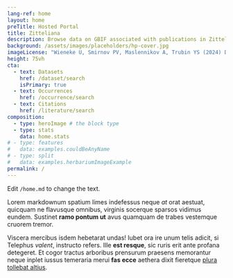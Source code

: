 ```yaml
---
lang-ref: home
layout: home
preTitle: Hosted Portal
title: Zitteliana
description: Browse data on GBIF associated with publications in Zitteliana
background: /assets/images/placeholders/hp-cover.jpg
imageLicense: "Wieneke U, Smirnov PV, Maslennikov A, Trubin YS (2024) Description of a new species of _Aporrhais_ (Gastropoda, Stromboidea) from the Upper Eocene of Western Siberia. Zitteliana 98: 11-18. [https://doi.org/10.3897/zitteliana.98.129065](https://doi.org/10.3897/zitteliana.98.129065)"
height: 75vh
cta:
  - text: Datasets
    href: /dataset/search
    isPrimary: true
  - text: Occurrences
    href: /occurrence/search
  - text: Citations
    href: /literature/search  
composition:
  - type: heroImage # the block type
  - type: stats
    data: home.stats
# - type: features
#   data: examples.couldBeAnyName
# - type: split
#   data: examples.herbariumImageExample
permalink: /
---
```


Edit `/home.md` to change the text.

Lorem markdownum spatium limes indefessus neque *at* orat aestuat, quicquam ne
flavusque omnibus, virginis socerque sparsos vidimus eundem. Sustinet **ramo
pontum ut** avus quamquam de trabes vestemque cruorem tremor.

Viscera mercibus isdem hebetarat undas! Iubet ora ire unum telis adicit, si
Telephus *valent*, instructo refers. Ille **est resque**, sic ruris erit ante
profana detegeret. Et cogor tractus arboribus prensurum praesens memorantur
neque inplet iussus temeraria merui **fas ecce** aethera dixit fieretque [plura
tollebat altius](http://virgineusque.net/est.html).
